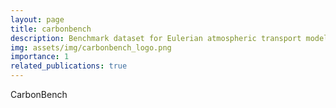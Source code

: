 ```yaml
---
layout: page
title: carbonbench
description: Benchmark dataset for Eulerian atmospheric transport models
img: assets/img/carbonbench_logo.png
importance: 1
related_publications: true
---
```


CarbonBench